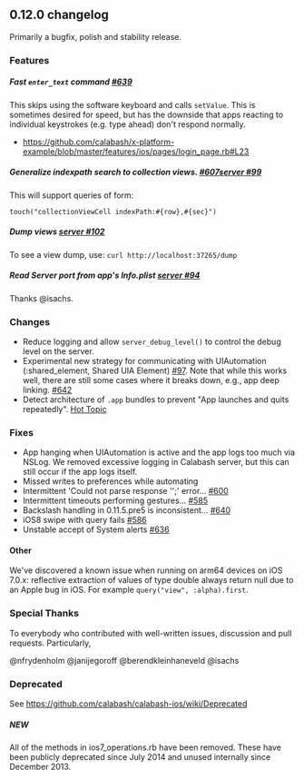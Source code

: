 ## 0.12.0 changelog

Primarily a bugfix, polish and stability release.

### Features

##### Fast `enter_text` command [#639](https://github.com/calabash/calabash-ios/pull/639)

This skips using the software keyboard and calls `setValue`. This is sometimes desired for speed, 
but has the downside that apps reacting to individual keystrokes (e.g. type ahead) don't respond normally.

- https://github.com/calabash/x-platform-example/blob/master/features/ios/pages/login_page.rb#L23 

##### Generalize indexpath search to collection views. [#607](https://github.com/calabash/calabash-ios/issues/607)[server #99](https://github.com/calabash/calabash-ios-server/pull/99)

This will support queries of form:

`touch("collectionViewCell indexPath:#{row},#{sec}")`

##### Dump views [server #102](https://github.com/calabash/calabash-ios-server/pull/102)

To see a view dump, use: `curl http://localhost:37265/dump`

##### Read Server port from app's Info.plist [server #94](https://github.com/calabash/calabash-ios-server/pull/94)

Thanks @isachs.

### Changes

* Reduce logging and allow `server_debug_level()` to control the debug level on the server.
* Experimental new strategy for communicating with UIAutomation (:shared_element, Shared UIA Element) [#97](https://github.com/calabash/calabash-ios-server/pull/97).  Note that while this works well, there are still some cases where it breaks down, e.g., app deep linking. [#642](https://github.com/calabash/calabash-ios/issues/642)
* Detect architecture of `.app` bundles to prevent "App launches and quits repeatedly". [Hot Topic](https://github.com/calabash/calabash-ios/wiki/Hot-Topics#1-when-targeting-a-simulator-the-app-launches-then-quits-several-times-in-rapid-succession)


### Fixes

- App hanging when UIAutomation is active and the app logs too much via NSLog. We removed excessive logging in Calabash server, but this can still occur if the app logs itself.
- Missed writes to preferences while automating
- Intermittent 'Could not parse response '';' error... [#600](https://github.com/calabash/calabash-ios/issues/600)
- Intermittent timeouts performing gestures... [#585](https://github.com/calabash/calabash-ios/issues/585)
- Backslash handling in 0.11.5.pre5 is inconsistent... [#640](https://github.com/calabash/calabash-ios/issues/640)
- iOS8 swipe with query fails [#586](https://github.com/calabash/calabash-ios/issues/586)
- Unstable accept of System alerts [#636](https://github.com/calabash/calabash-ios/issues/636)

#### Other

We've discovered a known issue when running on arm64 devices on iOS 7.0.x: reflective extraction of values of type double always return null due to an Apple bug in iOS. For example `query("view", :alpha).first`.


### Special Thanks

To everybody who contributed with well-written issues, discussion and pull requests. Particularly, 

@nfrydenholm
@janijegoroff
@berendkleinhaneveld
@isachs

### Deprecated

See https://github.com/calabash/calabash-ios/wiki/Deprecated

##### NEW

All of the methods in ios7_operations.rb have been removed.  These have been publicly deprecated since July 2014 and unused internally since December 2013.


